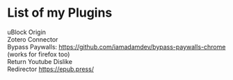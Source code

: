 # List of my Plugins
uBlock Origin  
Zotero Connector  
Bypass Paywalls: https://github.com/iamadamdev/bypass-paywalls-chrome (works for firefox too)  
Return Youtube Dislike  
Redirector
https://epub.press/
